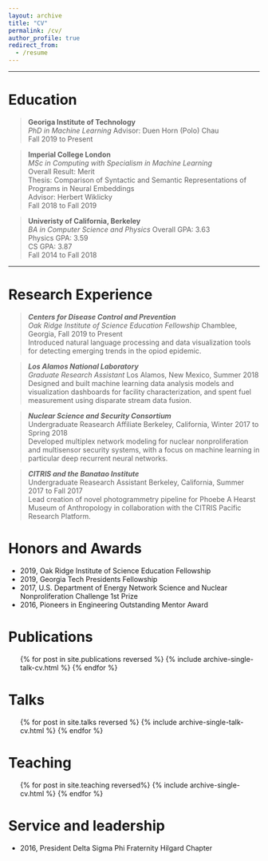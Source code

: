```yaml
---
layout: archive
title: "CV"
permalink: /cv/
author_profile: true
redirect_from:
  - /resume
---
```


---

# Education

> **Georiga Institute of Technology**  
> _PhD in Machine Learning_
> Advisor: Duen Horn (Polo) Chau  
> Fall 2019 to Present

> **Imperial College London**  
> _MSc in Computing with Specialism in Machine Learning_  
> Overall Result: Merit  
> Thesis: Comparison of Syntactic and Semantic Representations of Programs in Neural Embeddings  
> Advisor: Herbert Wiklicky  
> Fall 2018 to Fall 2019

> **Univeristy of California, Berkeley**  
> _BA in Computer Science and Physics_
> Overall GPA: 3.63  
> Physics GPA: 3.59  
> CS GPA: 3.87  
> Fall 2014 to Fall 2018

---

# Research Experience

> **_Centers for Disease Control and Prevention_**  
> _Oak Ridge Institute of Science Education Fellowship_
> Chamblee, Georgia, Fall 2019 to Present  
> Introduced natural language processing and data visualization tools for detecting emerging trends in the opiod epidemic.

> **_Los Alamos National Laboratory_**  
> _Graduate Research Assistant_
> Los Alamos, New Mexico, Summer 2018  
> Designed and built machine learning data analysis models and visualization dashboards for facility characterization, and spent fuel measurement using disparate stream data fusion.

> **_Nuclear Science and Security Consortium_**  
> Undergraduate Reasearch Affiliate
> Berkeley, California, Winter 2017 to Spring 2018  
> Developed multiplex network modeling for nuclear nonproliferation and multisensor security systems, with a focus on machine learning in particular deep recurrent neural networks.

> **_CITRIS and the Banatao Institute_**  
> Undergraduate Reasearch Assistant
> Berkeley, California, Summer 2017 to Fall 2017  
> Lead creation of novel photogrammetry pipeline for Phoebe A Hearst Museum of Anthropology in
> collaboration with the CITRIS Pacific Research Platform.

# Honors and Awards

- 2019, Oak Ridge Institute of Science Education Fellowship
- 2019, Georgia Tech Presidents Fellowship
- 2017, U.S. Department of Energy Network Science and Nuclear Nonproliferation Challenge 1st Prize
- 2016, Pioneers in Engineering Outstanding Mentor Award

# Publications

  <ul>{% for post in site.publications reversed %}
    {% include archive-single-talk-cv.html %}
  {% endfor %}</ul>

# Talks

  <ul>{% for post in site.talks reversed %}
    {% include archive-single-talk-cv.html %}
  {% endfor %}</ul>
  
Teaching
======
  <ul>{% for post in site.teaching reversed%}
    {% include archive-single-cv.html %}
  {% endfor %}</ul>
  
Service and leadership
======
- 2016, President Delta Sigma Phi Fraternity Hilgard Chapter

